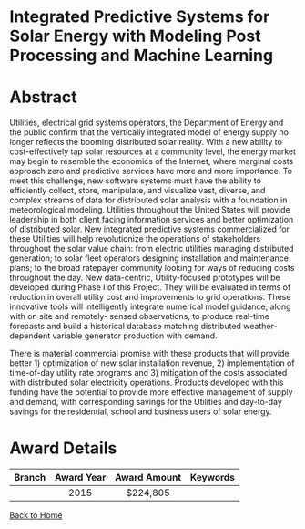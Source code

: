 
Integrated Predictive Systems for Solar Energy with Modeling Post Processing and Machine Learning
=================================================================================================

# Abstract


Utilities, electrical grid systems operators, the Department of Energy and the public confirm that the vertically integrated model of energy supply no longer reflects the booming distributed  solar reality. With a new ability to cost-effectively  tap solar resources  at a community  level, the energy market may begin  to resemble  the economics  of the Internet,  where marginal costs approach zero and predictive services have more and more importance. To meet this challenge, new software systems must have the ability to efficiently collect, store, manipulate, and visualize vast, diverse, and complex streams of data for distributed solar analysis with a foundation in meteorological modeling. Utilities  throughout  the  United  States  will  provide leadership in both client facing information services and better optimization  of distributed  solar. New integrated  predictive systems commercialized for these Utilities will help revolutionize  the operations of stakeholders  throughout the solar value chain: from electric utilities managing distributed generation; to solar fleet operators designing installation and maintenance plans; to the broad ratepayer community looking for ways of reducing costs throughout the day. New data-centric, Utility-focused prototypes will be developed during Phase I of this Project. They will be evaluated in terms of reduction in overall utility cost and improvements to grid operations. These innovative tools will intelligently integrate numerical model guidance; along with on site and remotely- sensed observations, to produce real-time forecasts and build a historical database matching distributed weather-dependent variable generator production with demand.


There is material commercial promise with these products that will provide better 1) optimization of new solar installation revenue, 2) implementation of time-of-day utility rate programs and 3) mitigation of the costs associated with distributed solar electricity operations. Products developed with this funding have  the potential to provide more effective management of supply and demand, with corresponding savings  for the Utilities and day-to-day  savings for the residential, school and business users of solar energy.  

# Award Details

|Branch|Award Year|Award Amount|Keywords|
| :---: | :---: | :---: | :---: |
||2015|$224,805||
  
  


[Back to Home](https://github.com/chrischow/dod_sbir_awards/CC/#711)